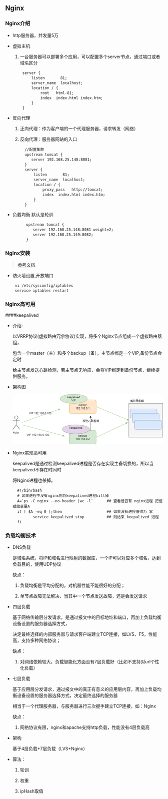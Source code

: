 ## Nginx

### Nginx介绍

 - http服务器，并发量5万
 
 - 虚拟主机
 
    1. 一台服务器可以部署多个应用，可以配置多个server节点，通过端口或者域名区分
    
            server {
                listen       81;
                server_name  localhost;
                location / {
                    root   html-81;
                    index  index.html index.htm;
                }
            }
 
 - 反向代理
 
    1. 正向代理：作为客户端的一个代理服务器，请求转发（网络）
    
    2. 反向代理：服务器网站的入口
             
             //配置集群
             upstream tomcat {
                server 192.168.25.148:8081;
             }
             server {
                 listen       81;
                 server_name  localhost;
                 location / {
                     proxy_pass   http://tomcat;
                     index  index.html index.htm;
                 }
             }
  
 
 - 负载均衡 默认是轮训
            
             upstream tomcat {
                server 192.168.25.148:8081 weight=2;
                server 192.168.25.149:8082;
             }


### Nginx安装

 >[参考文档](nginx安装手册.doc)
 
 - 防火墙设置,开放端口
 
        vi /etc/sysconfig/iptables
        service iptables restart
        
### Nginx高可用

####keepalived

- 介绍:

    以VRRP协议(虚拟路由冗余协议)实现，将多个Nginx节点组成一个虚拟路由器组，
  
  包含一个master（主）和多个backup（备），主节点绑定一个VIP,备份节点会定时
  
  给主节点发送心跳检测，若主节点无响应，会将VIP绑定到备份节点，继续提供服务。
  
- 架构图

  ![](keepalived高可用.png)
  
- Nginx实现高可用

    keepalived是通过检测keepalived进程是否存在实现主备切换的，所以当keepalived不存在时同时
    
    将Nginx进程也杀掉。
    
    
        #!/bin/bash
        # 如果进程中没有nginx则将keepalived进程kill掉
        A=`ps -C nginx --no-header |wc -l`      ## 查看是否有 nginx进程 把值赋给变量A 
        if [ $A -eq 0 ];then                    ## 如果没有进程值得为 零
               service keepalived stop          ## 则结束 keepalived 进程
        fi  
        
### 负载均衡技术

- DNS负载

   是域名系统，将IP和域名进行映射的数据库，一个IP可以对应多个域名，达到负载目的，使用UDP协议
    
   缺点：
        
     1. 负载均衡是平均分配的，对机器性能不能很好的分配；
     
     2. 单节点故障无法解决，当其中一个节点发送故障，还是会发送请求
     
- 四层负载

    基于网络传输层分发请求，是通过报文中的目标地址和端口，再加上负载均衡设备设置的服务器选择方式，
    
    决定最终选择的内部服务器与请求客户端建立TCP连接，如LVS、F5，性能高，支持多种网络协议；
    
    缺点：
    
     1. 对网络依赖较大，负载智能化方面没有7层负载好（比如不支持对url个性化负载）
     
- 七层负载

    基于应用层分发请求，通过报文中的真正有意义的应用层内容，再加上负载均衡设备设置的服务器选择方式，决定最终选择的服务器
    
    相当于一个代理服务器，与服务器进行三次握手建立TCP连接，如：Nginx
    
    缺点：
    
     1. 网络协议有限，nginx和apache支持http负载，性能没有4层负载高
     
- 架构

  基于4层负载+7层负载（LVS+Nginx）   
  
- 算法：

  1. 轮训
  
  2. 权重
  
  3. ipHash取值
  
              
         


